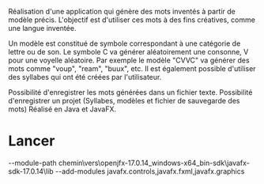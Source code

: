 Réalisation d'une application qui génère des mots inventés à partir de modèle précis.
L'objectif est d'utiliser ces mots à des fins créatives, comme une langue inventée.

Un modèle est constitué de symbole correspondant à une catégorie de lettre ou de son. 
Le symbole C va générer aléatoirement une consonne, V pour une voyelle aléatoire.
Par exemple le modèle "CVVC" va générer des mots comme "voup", "ream", "buux", etc.
Il est également possible d'utiliser des syllabes qui ont été créées par l'utilisateur.

Possibilité d'enregistrer les mots générées dans un fichier texte.
Possibilité d'enregistrer un projet (Syllabes, modèles et fichier de sauvegarde des mots)
Réalisé en Java et JavaFX.

# Lancer
--module-path
chemin\vers\openjfx-17.0.14_windows-x64_bin-sdk\javafx-sdk-17.0.14\lib
--add-modules
javafx.controls,javafx.fxml,javafx.graphics
